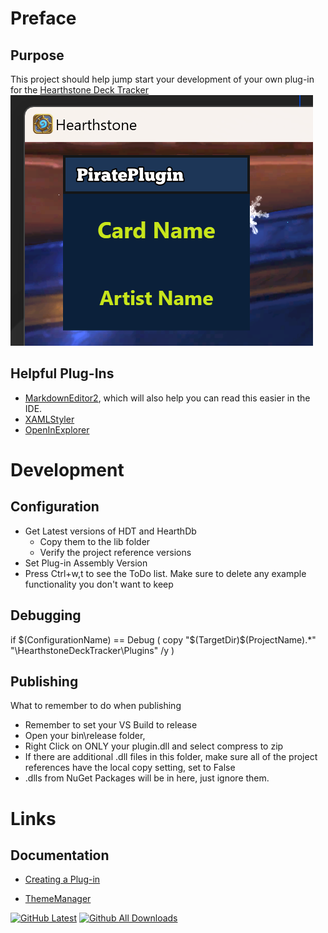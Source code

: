 # Preface

## Purpose

This project should help jump start your development of your own plug-in for the [Hearthstone Deck Tracker](https://github.com/HearthSim/Hearthstone-Deck-Tracker)
![Display Example](https://github.com/VeXHarbinger/HDTPluginTemplate/blob/master/Images/PluginDisplay.png)


## Helpful Plug-Ins

 * [MarkdownEditor2](https://marketplace.visualstudio.com/items?itemName=MadsKristensen.MarkdownEditor2), which will also help you can read this easier in the IDE.
 * [XAMLStyler](https://marketplace.visualstudio.com/items?itemName=TeamXavalon.XAMLStyler)
 * [OpenInExplorer](https://marketplace.visualstudio.com/items?itemName=Charles-Ant.OpenInExplorer2022)


#  Development 
## Configuration

* Get Latest versions of HDT and HearthDb
  * Copy them to the lib folder
  * Verify the project reference versions
* Set Plug-in Assembly Version
* Press Ctrl+w,t to see the ToDo list.  Make sure to delete any example functionality you don't want to keep 

## Debugging

if $(ConfigurationName) == Debug (
  copy "$(TargetDir)$(ProjectName).*" "\HearthstoneDeckTracker\Plugins" /y
)

## Publishing
What to remember to do when publishing
* Remember to set your VS Build to release
* Open your bin\release folder, 
 * Right Click on ONLY your plugin.dll and select compress to zip
 * If there are additional .dll files in this folder, make sure all of the project references have the local copy setting, set to False
 * .dlls from NuGet Packages will be in here, just ignore them.  

# Links

## Documentation
* [Creating a Plug-in](https://github.com/HearthSim/Hearthstone-Deck-Tracker/wiki/Creating-Plugins)

* [ThemeManager](https://github.com/ControlzEx/ControlzEx/blob/develop/Wiki/ThemeManager.md)



[![GitHub Latest](https://img.shields.io/github/release/VeXHarbinger/HDTPluginTemplate.svg)](https://github.com/VeXHarbinger/HDTPluginTemplate/releases/latest)
[![Github All Downloads](https://img.shields.io/github/downloads/VeXHarbinger/HDTPluginTemplate/total.svg)](https://github.com/VeXHarbinger/HDTPluginTemplate/releases)